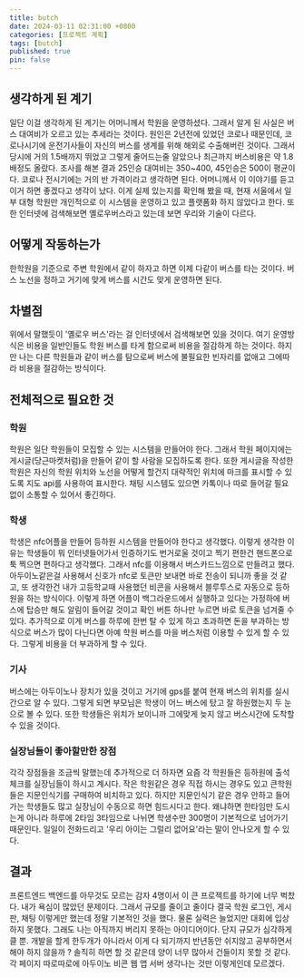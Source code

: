 ```yaml
---
title: butch
date: 2024-03-11 02:31:00 +0800
categories: [프로젝트 계획]
tags: [butch]
published: true
pin: false
---
```


## 생각하게 된 계기

일단 이걸 생각하게 된 계기는 어머니께서 학원을 운영하셨다. 그래서 알게 된 사실은 버스 대여비가 오르고 있는 추세라는 것이다.
원인은 2년전에 있었던 코로나 때문인데, 코로나시기에 운전기사들이 자신의 버스를 생계를 위해 해외로 수출해버린 것이다.
그래서 당시에 거의 1.5배까지 뛰었고 그렇게 줄어드는줄 알았으나 최근까지 버스비용은 약 1.8배정도 올랐다. 조사를 해본 결과
25인승 대여비는 350~400, 45인승은 500이 평균이다. 코로나 전시기에는 거의 반 가격이라고 생각하면 된다. 어머니께서 이 이야기를 듣고
이거 하면 좋겠다고 생각이 났다. 이게 실제 있는지를 확인해 봤을 때, 현재 서울에서 일부 대형 학원만 개인적으로 이 시스템을 운영하고 있고
플랫폼화 하지 않았다고 한다. 또한 인터넷에 검색해보면 옐로우버스라고 있는데 보면 우리와 기술이 다르다.

## 어떻게 작동하는가

한학원을 기준으로 주변 학원에서 같이 하자고 하면 이제 다같이 버스를 타는 것이다. 버스 노선을 정하고 거기에 맞게 버스를 시간도 맞게 운영하면 된다.

## 차별점

위에서 말했듯이 '옐로우 버스'라는 걸 인터넷에서 검색해보면 있을 것이다. 여기 운영방식은 비용을 일반인들도 학원 버스를 타게 함으로써 비용을 절감하게 하는 것이다.
하지만 나는 다른 학원들과 같이 버스를 탐으로써 버스에 불필요한 빈자리를 없애고 그에따라 비용을 절감하는 방식이다.

## 전체적으로 필요한 것

### 학원

학원은 일단 학원들이 모집할 수 있는 시스템을 만들어야 한다. 그래서 학원 페이지에는 게시글(당근마켓처럼)을 만들어 같이 할 사람을 모집하도록 한다.
또한 게시글을 작성한 학원은 자신의 학원 위치와 노선을 어떻게 할건지 대략적인 위치에 마크를 표시할 수 있도록 지도 api를 사용하여 표시한다.
채팅 시스템도 있으면 카톡이나 따로 들어갈 필요없이 소통할 수 있어서 좋긴하다.

### 학생

학생은 nfc어플을 만들어 등하원 시스템을 만들어야 한다고 생각했다. 이렇게 생각한 이유는 학생들이 뭐 인터넷들어가서 인증하기도 번거로울 것이고 찍기 편한건
핸드폰으로 툭 찍으면 편하다고 생각했다. 그래서 nfc를 이용해서 버스카드느낌으로 만들려고 했다. 아두이노같은걸 사용해서 신호가 nfc로 토큰만 보내면 바로 전송이 되니까
좋을 것 같고, 또 생각한건 내가 고등학교때 사용했던 비콘을 사용해서 블루투스로 자동으로 등하원을 하는 방식이다. 이렇게 하면 어플이 백그라운드에서 실행하고 있다는
가정하에 버스에 탑승만 해도 알림이 들어갈 것이고 확인 버튼 하나만 누르면 바로 토큰을 넘겨줄 수 있다. 추가적으로 이게 버스를 하루에 한번 탈 수 있게 하고 초과하면
돈을 부과하는 방식으로 버스가 많이 다닌다면 아예 학원 버스를 마을 버스처럼 이용할 수 있게 할 수 있다. 그렇게 비용을 더 부과하게 할 수 있다.

### 기사

버스에는 아두이노나 장치가 있을 것이고 거기에 gps를 붙여 현재 버스의 위치를 실시간으로 알 수 있다. 그렇게 되면 부모님은 학생이 어느 버스에 탔고 잘 하원했는지
두 눈으로 볼 수 있다. 또한 학생들은 위치가 보이니까 그에맞게 늦지 않고 버스시간에 도착할 수 있을 것이다.

### 실장님들이 좋아할만한 장점

각각 장점들을 조금씩 말했는데 추가적으로 더 하자면 요즘 각 학원들은 등하원에 출석체크를 실장님들이 하시고 계시다. 작은 학원같은 경우 직접 하시는 경우도 있고
큰학원들은 지문인식기를 구매하여 비치하고 있다. 하지만 지문인식기 같은 경우 안하고 들어가는 학생들도 많고 실장님이 수동으로 하면 힘드시다고 한다. 왜냐하면
한타임만 도시는게 아니라 하루에 2타임 3타임으로 나뉘면 학생수만 300명이 기본적으로 넘어가기 때문인다. 일일이 전화드리고 '우리 아이는 그럴리 없어요'라는 말이 안나오게 할 수 있다.

## 결과

프론트엔드 백엔드를 아무것도 모르는 감자 4명이서 이 큰 프로젝트를 하기에 너무 벅찼다. 내가 욕심이 많았던 문제이다. 그래서 규모를 줄이고 줄이다 결국 학원 로그인, 게시판, 채팅
이렇게만 했는데 정말 기본적인 것을 했다. 물론 실력은 늘었지만 대회에 입상하지 못했다. 그래도 나는 아직까지 버리지 못하는 아이디어이다. 단지 규모가 심각하게 클 뿐. 개발을 할게
한두개가 아니라서 이게 다 되기까지 반년동안 쉬지않고 공부하면서 해야 하지 않을까 ? 솔직히 하면 할 것 같은데 양이 너무 많아서 건들이지 못할 것 같다. 각 페이지 따로따로에 아두이노 비콘
웹 앱 서버 생각나는 것만 이렇게인데 모르겠다.
